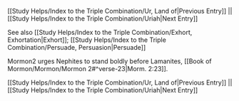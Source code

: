 [[Study Helps/Index to the Triple Combination/Ur, Land of|Previous Entry]]  ||  [[Study Helps/Index to the Triple Combination/Uriah|Next Entry]]

 See also [[Study Helps/Index to the Triple Combination/Exhort, Exhortation|Exhort]]; [[Study Helps/Index to the Triple Combination/Persuade, Persuasion|Persuade]]

 Mormon2 urges Nephites to stand boldly before Lamanites, [[Book of Mormon/Mormon/Mormon 2#^verse-23|Morm. 2:23]].

[[Study Helps/Index to the Triple Combination/Ur, Land of|Previous Entry]]  ||  [[Study Helps/Index to the Triple Combination/Uriah|Next Entry]]